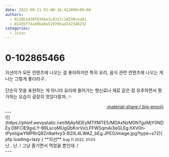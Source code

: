 ```yaml
---
date: 2022-08-11 01:00:16.412000+09:00
authors:
  - 0128b1430f834be3c0317c18550cea81
  - 01435f74a49ba8a519705ad242348232
categories:
  - Jisun
---
```


# 0-102865466

<div class="post-container" markdown="1">
<div class="content-container md-sidebar__scrollwrap" markdown="1">

지선이가 모든 컨텐츠에 나오는 걸 좋아하지만 특히 요리, 음식 관련 컨텐츠에 나오는 게 나는 그렇게 좋더라구..<br><br>단순히 맛을 표현하는 게 아니라 요리에 들어가는 향신료나 재료 같은 걸 유추하면서 평가하는 모습이 굉장히 멋있다랄까..✨

</div>
</div>

<div style="text-align: right;" markdown="1">
<a href="https://weverse.io/fromis9/fanpost/0-102865466" style="text-align: right;">:material-share:{.big-emoji}</a>
</div>
---

<div class="comments-container md-sidebar__scrollwrap" markdown="1">
<div class="comment" markdown="1">
<div class='id-container' markdown="1">
![](https://phinf.wevpstatic.net/MjAyNDEyMTlfMTE5/MDAxNzM0NTgzMjY0NDEy.08FClE9gxLY-99LscoMUgQbKnrVicLFFWSqmAi3eGLEg.hXV0n-tPyoIqjwYMPRrQ8Zn9aHvy3-B2llL4LWAZ_bEg.JPEG/image.jpg?type=s72){ pfp loading=lazy }
**<span class="artist">지선</span>** <small>Aug 11 2022, 01:03</small><br>
</div>
<div class='comment-body' markdown="1">
난.. 난..! 그냥 즐기면서 먹었을 뿐인데..!
</div>
</div>
</div>
---
